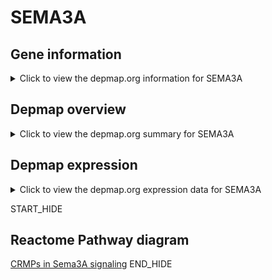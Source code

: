 <h1>SEMA3A</h1>

<h2>Gene information</h2>
<details>
  <summary>Click to view the depmap.org information for SEMA3A</summary>
  <iframe src="https://depmap.org/portal/gene/SEMA3A?tab=about" style="border:none;width:100%;height:800px"></iframe>
</details>

<h2>Depmap overview</h2>
<details>
  <summary>Click to view the depmap.org summary for SEMA3A</summary>
  <iframe src="https://depmap.org/portal/gene/SEMA3A?tab=overview" style="border:none;width:100%;height:800px"></iframe>
</details>

<h2>Depmap expression</h2>
<details>
  <summary>Click to view the depmap.org expression data for SEMA3A</summary>
  <iframe src="https://depmap.org/portal/gene/SEMA3A?tab=characterization" style="border:none;width:100%;height:800px"></iframe>
</details>


START_HIDE
<h2>Reactome Pathway diagram</h2>
<a href="https://reactome.org/PathwayBrowser/#/R-HSA-399956">CRMPs in Sema3A signaling</a>
END_HIDE


